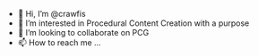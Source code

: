 - 👋 Hi, I’m @crawfis
- 👀 I’m interested in Procedural Content Creation with a purpose
- 💞️ I’m looking to collaborate on PCG
- 📫 How to reach me ...

<!---
crawfis/crawfis is a ✨ special ✨ repository because its `README.md` (this file) appears on your GitHub profile.
You can click the Preview link to take a look at your changes.
--->
